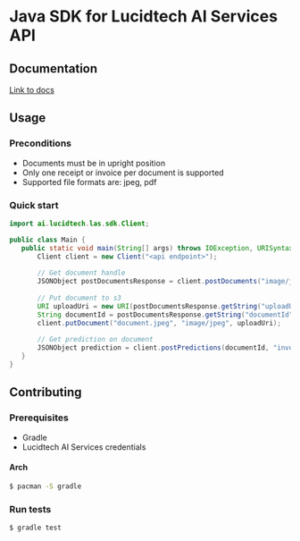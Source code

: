 # Java SDK for Lucidtech AI Services API

## Documentation

[Link to docs](https://docs.lucidtech.ai/java/v1/index.html)

## Usage

### Preconditions

- Documents must be in upright position
- Only one receipt or invoice per document is supported
- Supported file formats are: jpeg, pdf

### Quick start

```java
import ai.lucidtech.las.sdk.Client;

public class Main {
   public static void main(String[] args) throws IOException, URISyntaxException {
       Client client = new Client("<api endpoint>");
       
       // Get document handle
       JSONObject postDocumentsResponse = client.postDocuments("image/jpeg", "foobar");
       
       // Put document to s3
       URI uploadUri = new URI(postDocumentsResponse.getString("uploadUrl"));
       String documentId = postDocumentsResponse.getString("documentId");
       client.putDocument("document.jpeg", "image/jpeg", uploadUri);
       
       // Get prediction on document
       JSONObject prediction = client.postPredictions(documentId, "invoice");
   }
}
```

## Contributing

### Prerequisites

* Gradle
* Lucidtech AI Services credentials

#### Arch

```bash
$ pacman -S gradle
```

### Run tests

```bash
$ gradle test
```
